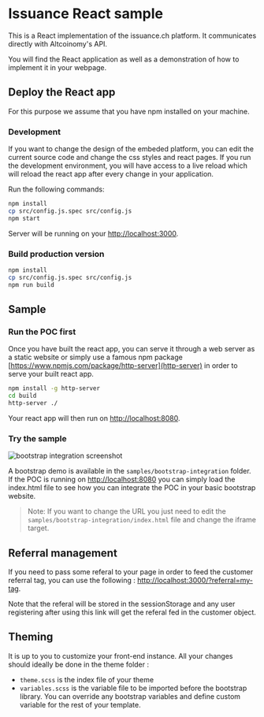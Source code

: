 # Issuance React sample

This is a React implementation of the issuance.ch platform. It communicates directly with Altcoinomy's API.

You will find the React application as well as a demonstration of how to implement it in your webpage.

## Deploy the React app

For this purpose we assume that you have npm installed on your machine.

### Development

If you want to change the design of the embeded platform, you can edit the current source code and change the css styles and react pages. If you run the development environment, you will have access to a live reload which will reload the react app after every change in your application.

Run the following commands:

```bash
npm install
cp src/config.js.spec src/config.js
npm start
```

Server will be running on your [http://localhost:3000](localhost).

### Build production version

```bash
npm install
cp src/config.js.spec src/config.js
npm run build
```

## Sample

### Run the POC first

Once you have built the react app, you can serve it through a web server as a static website or simply use a famous npm package [https://www.npmjs.com/package/http-server](http-server) in order to serve your built react app.

```bash
npm install -g http-server
cd build
http-server ./
```

Your react app will then run on [http://localhost:8080](http://localhost:8080).

### Try the sample

![bootstrap integration screenshot](doc/integration-sample.png "This is what you shouuld get if everything went well")

A bootstrap demo is available in the `samples/bootstrap-integration` folder. If the POC is running on [http://localhost:8080](http://localhost:8080) you can simply load the index.html file to see how you can integrate the POC in your basic bootstrap website.

> Note: If you want to change the URL you just need to edit the `samples/bootstrap-integration/index.html` file and change the iframe target.

## Referral management

If you need to pass some referal to your page in order to feed the customer referral tag, you can use the following :
[http://localhost:3000/?referral=my-tag](http://localhost:3000/?referral=my-tag).

Note that the referal will be stored in the sessionStorage and any user registering after using this link will get the referal fed in the customer object.

## Theming

It is up to you to customize your front-end instance.
All your changes should ideally be done in the theme folder :

- `theme.scss` is the index file of your theme
- `variables.scss` is the variable file to be imported before the bootstrap library. You can override any bootstrap variables and define custom variable for the rest of your template.
